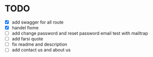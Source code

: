 # TODO

- [x] add swagger for all route
- [x] handel fixme
- [ ] add change password and reset password email test with mailtrap
- [ ] add farsi quote
- [ ] fix readme and description
- [ ] add contact us and about us
